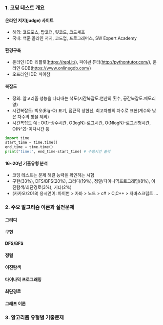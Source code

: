 

### 1. 코딩 테스트 개요  

#### 온라인 저지(judge) 사이트
- 해외: 코드포스, 탑코더, 릿코드, 코드셰프  
- 국내: 백준 올라인 저지, 코드업, 프로그래머스, SW Expert Academy  

#### 환경구축
- 온라인 IDE: 리플릿(https://repl.it/), 파이썬 튜터(http://pythontutor.com/), 온라인 GDB(https://www.onlinegdb.com/)  
- 오프라인 IDE: 파이참  

#### 복잡도  
- 정의: 알고리즘 성능을 나타내는 척도(시간복잡도:연산의 횟수, 공간복잡도:메모리 양)  
- 시간복잡도: 빅오(Big-O) 표기, 점근적 상한선, 최고차항의 차수로 표현(계수와 낮은 차수의 항을 제외)  
- 시간복잡도 예 : O(1)-상수시간, O(logN)-로그시간, O(NlogN)-로그선형시간, O(N^2)-이차시간 등  
``` python
import time
start_time = time.time()
end_time = time.time()
print("time:", end_time-start_time) # 수행시간 출력  
```

#### 16~20년 기출유형 분석  
- 코딩 테스트는 문제 해결 능력을 확인하는 시험  
- 구현(33%), DFS/BFS(20%), 그리디(19%), 정렬/다이나믹프로그래밍(8%), 이진탐색/최단경로(3%), 기타(2%)  
- (카카오/2018) 응시언어: 파이썬 > 자바 > 노드 > c# > C,C++ > 자바스크립트 ...  

### 2. 주요 알고리즘 이론과 실전문제  

#### 그리디  
#### 구현  
#### DFS/BFS
#### 정렬
#### 이진탐색
#### 다이나믹 프로그래밍
#### 최단경로
#### 그래프 이론

### 3. 알고리즘 유형별 기출문제 
